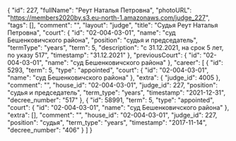 {
    "id": 227,
    "fullName": "Реут Наталья Петровна",
    "photoURL": "https://members2020by.s3.eu-north-1.amazonaws.com/judge_227",
    "tags": [],
    "comment": "",
    "layout": "judge",
    "title": "Судья Реут Наталья Петровна",
    "court": {
        "id": "02-004-03-01",
        "name": "суд Бешенковичского района",
        "position": "судья и председатель",
        "termType": "years",
        "term": 5,
        "description": "c 31.12.2021, на срок 5 лет, по указу 517",
        "timestamp": "31.12.2021"
    },
    "previousCourt": {
        "id": "02-004-03-01",
        "name": "суд Бешенковичского района"
    },
    "career": [
        {
            "id": 5293,
            "term": 5,
            "type": "appointed",
            "court": {
                "id": "02-004-03-01",
                "name": "суд Бешенковичского района"
            },
            "extra": {
                "judge_id": 4005
            },
            "comment": "",
            "house_id": "02-004-03-01",
            "judge_id": 227,
            "position": "судья и председатель",
            "term_type": "years",
            "timestamp": "2021-12-31",
            "decree_number": "517"
        },
        {
            "id": 58991,
            "term": 5,
            "type": "appointed",
            "court": {
                "id": "02-004-03-01",
                "name": "суд Бешенковичского района"
            },
            "extra": [],
            "comment": "",
            "house_id": "02-004-03-01",
            "judge_id": 227,
            "position": "судья",
            "term_type": "years",
            "timestamp": "2017-11-14",
            "decree_number": "406"
        }
    ]
}